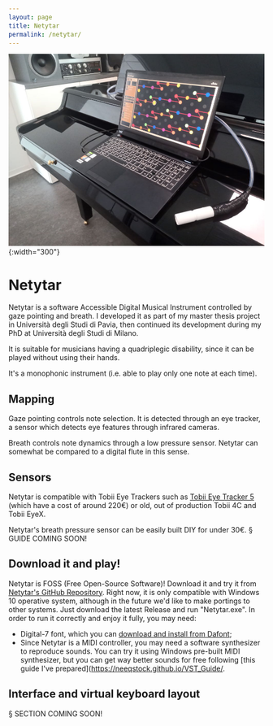 ```yaml
---
layout: page
title: Netytar
permalink: /netytar/
---
```


![Netytar](/images/netytar_comp.jpg){:width="300"}

# Netytar

Netytar is a software Accessible Digital Musical Instrument controlled by gaze pointing and breath. I developed it as part of my master thesis project in Università degli Studi di Pavia, then continued its development during my PhD at Università degli Studi di Milano.

It is suitable for musicians having a quadriplegic disability, since it can be played without using their hands.

It's a monophonic instrument (i.e. able to play only one note at each time).

## Mapping

Gaze pointing controls note selection. It is detected through an eye tracker, a sensor which detects eye features through infrared cameras.

Breath controls note dynamics through a low pressure sensor. Netytar can somewhat be compared to a digital flute in this sense.

## Sensors

Netytar is compatible with Tobii Eye Trackers such as [Tobii Eye Tracker 5](https://gaming.tobii.com/product/eye-tracker-5/) (which have a cost of around 220€) or old, out of production Tobii 4C and Tobii EyeX.

Netytar's breath pressure sensor can be easily built DIY for under 30€.
§ GUIDE COMING SOON!

## Download it and play!

Netytar is FOSS (Free Open-Source Software)! Download it and try it from [Netytar's GitHub Repository](https://github.com/LIMUNIMI/Netytar). Right now, it is only compatible with Windows 10 operative system, although in the future we'd like to make portings to other systems.
Just download the latest Release and run "Netytar.exe".
In order to run it correctly and enjoy it fully, you may need:

- Digital-7 font, which you can [download and install from Dafont](https://dl.dafont.com/dl/?f=digital_7);
- Since Netytar is a MIDI controller, you may need a software synthesizer to reproduce sounds. You can try it using Windows pre-built MIDI synthesizer, but you can get way better sounds for free following [this guide I've prepared](https://neeqstock.github.io/VST_Guide/.


## Interface and virtual keyboard layout

§ SECTION COMING SOON!